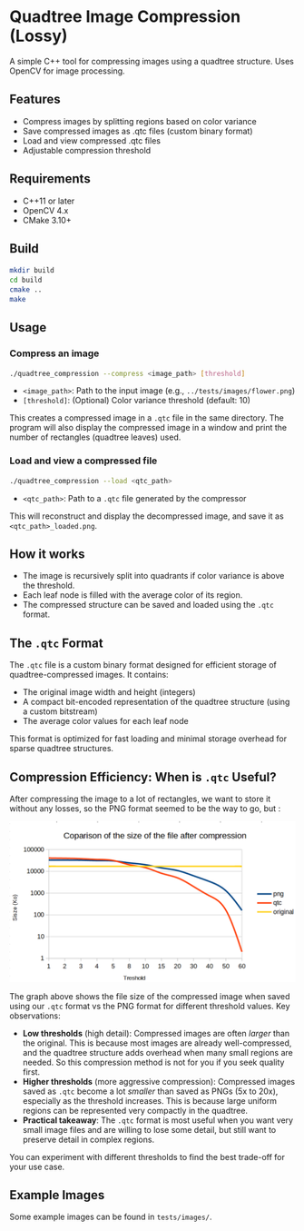 # Quadtree Image Compression (Lossy)

A simple C++ tool for compressing images using a quadtree structure. Uses OpenCV for image processing.

## Features

- Compress images by splitting regions based on color variance
- Save compressed images as .qtc files (custom binary format)
- Load and view compressed .qtc files
- Adjustable compression threshold

## Requirements

- C++11 or later
- OpenCV 4.x
- CMake 3.10+

## Build

```bash
mkdir build
cd build
cmake ..
make
```

## Usage

### Compress an image
```bash
./quadtree_compression --compress <image_path> [threshold]
```
- `<image_path>`: Path to the input image (e.g., `../tests/images/flower.png`)
- `[threshold]`: (Optional) Color variance threshold (default: 10)

This creates a compressed image in a `.qtc` file in the same directory. The program will also display the compressed image in a window and print the number of rectangles (quadtree leaves) used.

### Load and view a compressed file
```bash
./quadtree_compression --load <qtc_path>
```
- `<qtc_path>`: Path to a `.qtc` file generated by the compressor

This will reconstruct and display the decompressed image, and save it as `<qtc_path>_loaded.png`.

## How it works

- The image is recursively split into quadrants if color variance is above the threshold.
- Each leaf node is filled with the average color of its region.
- The compressed structure can be saved and loaded using the `.qtc` format.

## The `.qtc` Format

The `.qtc` file is a custom binary format designed for efficient storage of quadtree-compressed images. It contains:
- The original image width and height (integers)
- A compact bit-encoded representation of the quadtree structure (using a custom bitstream)
- The average color values for each leaf node

This format is optimized for fast loading and minimal storage overhead for sparse quadtree structures.

## Compression Efficiency: When is `.qtc` Useful?
After compressing the image to a lot of rectangles, we want to store it without any losses, so the PNG format seemed to be the way to go, but :

![Compression Graph](graph.png)

The graph above shows the file size of the compressed image when saved using our `.qtc` format vs the PNG format for different threshold values. 
Key observations:

- **Low thresholds** (high detail): Compressed images are often *larger* than the original. This is because most images are already well-compressed, and the quadtree structure adds overhead when many small regions are needed. So this compression method is not for you if you seek quality first.
- **Higher thresholds** (more aggressive compression): Compressed images saved as `.qtc` become a lot *smaller* than saved as PNGs (5x to 20x), especially as the threshold increases. This is because large uniform regions can be represented very compactly in the quadtree.
- **Practical takeaway**: The `.qtc` format is most useful when you want very small image files and are willing to lose some detail, but still want to preserve detail in complex regions.

You can experiment with different thresholds to find the best trade-off for your use case.

## Example Images

Some example images can be found in `tests/images/`.



